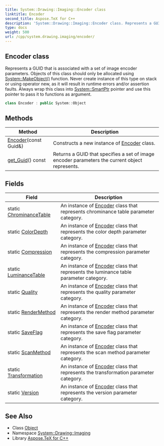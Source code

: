```yaml
---
title: System::Drawing::Imaging::Encoder class
linktitle: Encoder
second_title: Aspose.TeX for C++
description: 'System::Drawing::Imaging::Encoder class. Represents a GUID that is associated with a set of image encoder parameters. Objects of this class should only be allocated using System::MakeObject() function. Never create instance of this type on stack or using operator new, as it will result in runtime errors and/or assertion faults. Always wrap this class into System::SmartPtr pointer and use this pointer to pass it to functions as argument in C++.'
type: docs
weight: 500
url: /cpp/system.drawing.imaging/encoder/
---
```

## Encoder class


Represents a GUID that is associated with a set of image encoder parameters. Objects of this class should only be allocated using [System::MakeObject()](../../system/makeobject/) function. Never create instance of this type on stack or using operator new, as it will result in runtime errors and/or assertion faults. Always wrap this class into [System::SmartPtr](../../system/smartptr/) pointer and use this pointer to pass it to functions as argument.

```cpp
class Encoder : public System::Object
```

## Methods

| Method | Description |
| --- | --- |
| [Encoder](./encoder/)(const Guid\&) | Constructs a new instance of [Encoder](./) class. |
| [get_Guid](./get_guid/)() const | Returns a GUID that specifies a set of image encoder parameters the current object represents. |
## Fields

| Field | Description |
| --- | --- |
| static [ChrominanceTable](./chrominancetable/) | An instance of [Encoder](./) class that represents chrominance table parameter category. |
| static [ColorDepth](./colordepth/) | An instance of [Encoder](./) class that represents the color depth parameter category. |
| static [Compression](./compression/) | An instance of [Encoder](./) class that represents the compression parameter category. |
| static [LuminanceTable](./luminancetable/) | An instance of [Encoder](./) class that represents the luminance table parameter category. |
| static [Quality](./quality/) | An instance of [Encoder](./) class that represents the quality parameter category. |
| static [RenderMethod](./rendermethod/) | An instance of [Encoder](./) class that represents the render method parameter category. |
| static [SaveFlag](./saveflag/) | An instance of [Encoder](./) class that represents the save flag parameter category. |
| static [ScanMethod](./scanmethod/) | An instance of [Encoder](./) class that represents the scan method parameter category. |
| static [Transformation](./transformation/) | An instance of [Encoder](./) class that represents the transformation parameter category. |
| static [Version](./version/) | An instance of [Encoder](./) class that represents the version parameter category. |
## See Also

* Class [Object](../../system/object/)
* Namespace [System::Drawing::Imaging](../)
* Library [Aspose.TeX for C++](../../)
